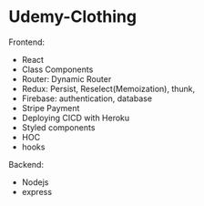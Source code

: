 # Udemy-Clothing

Frontend:

- React
- Class Components
- Router: Dynamic Router
- Redux: Persist, Reselect(Memoization), thunk,
- Firebase: authentication, database
- Stripe Payment
- Deploying CICD with Heroku
- Styled components
- HOC
- hooks


Backend:

- Nodejs 
- express
